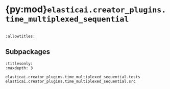 # {py:mod}`elasticai.creator_plugins.time_multiplexed_sequential`

```{py:module} elasticai.creator_plugins.time_multiplexed_sequential
```

```{autodoc2-docstring} elasticai.creator_plugins.time_multiplexed_sequential
:allowtitles:
```

## Subpackages

```{toctree}
:titlesonly:
:maxdepth: 3

elasticai.creator_plugins.time_multiplexed_sequential.tests
elasticai.creator_plugins.time_multiplexed_sequential.src
```
